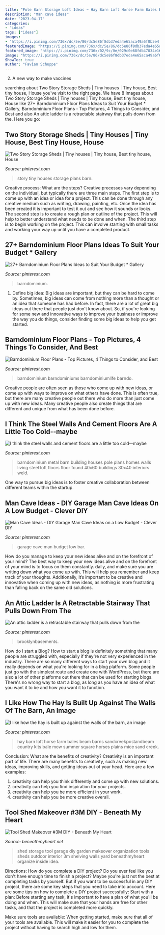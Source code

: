 ```yaml
---
title: "Pole Barn Storage Loft Ideas ~ Hay Barn Loft Horse Farm Bales Beam Barns Sandcreekpostandbeam Country Kits Bale Mow Summer Square Horses Plains Mice Sand Creek"
description: "Man cave ideas"
date: "2023-04-17"
categories:
- "ideas"
tags: ["ideas"]
images:
- "https://i.pinimg.com/736x/dc/5e/86/dc5e86f8db37eda4e65aca49a6f0b5e4.jpg"
featuredImage: "https://i.pinimg.com/736x/dc/5e/86/dc5e86f8db37eda4e65aca49a6f0b5e4.jpg"
featured_image: "https://i.pinimg.com/736x/02/9c/0e/029c0e68fdb47034e16d7782673d860c.jpg"
image: "https://i.pinimg.com/736x/dc/5e/86/dc5e86f8db37eda4e65aca49a6f0b5e4.jpg"
ShowToc: true
author: "Favian Schuppe"
---
```



2. A new way to make vaccines 

	

		
searching about Two Story Storage Sheds | Tiny houses | Tiny house, Best tiny house, House you've visit to the right page. We have 8 Images about Two Story Storage Sheds | Tiny houses | Tiny house, Best tiny house, House like 27+ Barndominium Floor Plans Ideas to Suit Your Budget * Gallery, Barndominium Floor Plans - Top Pictures, 4 Things to Consider, and Best and also An attic ladder is a retractable stairway that pulls down from the. Here you go:
		
    
## Two Story Storage Sheds | Tiny Houses | Tiny House, Best Tiny House, House

<img loading=lazy src="https://i.pinimg.com/736x/49/25/f6/4925f600d83576f584b5f25a1936b9da--small--story-house-plans-cottages-two-story-barn.jpg?b=t" onerror="this.onerror=null;this.src='https://tse1.mm.bing.net/th?id=OIP.erULS2MJsUS--fILTpwbWAAAAA&amp;pid=15.1';" alt="Two Story Storage Sheds | Tiny houses | Tiny house, Best tiny house, House">

_Source: pinterest.com_

>story tiny houses storage plans barn. 

	

Creative process: What are the steps?
Creative processes vary depending on the individual, but typically there are three main steps. The first step is to come up with an idea or idea for a project. This can be done through any creative medium such as writing, drawing, painting, etc. Once the idea has been created it is important to test it out and see how it sounds or looks. The second step is to create a rough plan or outline of the project. This will help to better understand what needs to be done and when. The third step is to begin working on the project. This can involve starting with small tasks and working your way up until you have a completed product.

    
## 27+ Barndominium Floor Plans Ideas To Suit Your Budget * Gallery

<img loading=lazy src="https://i.pinimg.com/736x/dc/5e/86/dc5e86f8db37eda4e65aca49a6f0b5e4.jpg" onerror="this.onerror=null;this.src='https://tse4.mm.bing.net/th?id=OIP.taftmMvsO01VkkstVLTYJQHaLH&amp;pid=15.1';" alt="27+ Barndominium Floor Plans Ideas to Suit Your Budget * Gallery">

_Source: pinterest.com_

>barndominium. 

	

1. Define big idea:
Big ideas are important, but they can be hard to come by. Sometimes, big ideas can come from nothing more than a thought or an idea that someone has had before. In fact, there are a lot of great big ideas out there that people just don't know about. So, if you're looking for some new and innovative ways to improve your business or improve the way you do things, consider finding some big ideas to help you get started.

    
## Barndominium Floor Plans - Top Pictures, 4 Things To Consider, And Best

<img loading=lazy src="https://i.pinimg.com/736x/e9/f9/48/e9f94876c5901b93e1112501c0130226.jpg" onerror="this.onerror=null;this.src='https://tse3.mm.bing.net/th?id=OIP.dljQ5-S98CnQJIuihoSlwwHaFj&amp;pid=15.1';" alt="Barndominium Floor Plans - Top Pictures, 4 Things to Consider, and Best">

_Source: pinterest.com_

>barndominium barndominiums barndominiumlife barndo. 

	

Creative people are often seen as those who come up with new ideas, or come up with ways to improve on what others have done. This is often true, but there are many creative people out there who do more than just come up with new ideas. Many creative people also create things that are different and unique from what has been done before.

    
## I Think The Steel Walls And Cement Floors Are A Little Too Cold--maybe

<img loading=lazy src="https://i.pinimg.com/736x/fb/fd/5c/fbfd5c5d27e10c4a53182375bf1c2f64.jpg" onerror="this.onerror=null;this.src='https://tse2.mm.bing.net/th?id=OIP.rs-CjiUfa71F1u21lHfPXAHaFj&amp;pid=15.1';" alt="I think the steel walls and cement floors are a little too cold--maybe">

_Source: pinterest.com_

>barndominium metal barn building houses pole plans homes walls living steel loft floors floor found 40x60 buildings 30x40 interiors weld. 

	

One way to pursue big ideas is to foster creative collaboration between different teams within the startup.

    
## Man Cave Ideas - DIY Garage Man Cave Ideas On A Low Budget - Clever DIY

<img loading=lazy src="https://i.pinimg.com/736x/72/4c/b3/724cb304e3c093b4e3dc1e046a463016.jpg" onerror="this.onerror=null;this.src='https://tse4.mm.bing.net/th?id=OIP.m3tDLUFVjfLn9vjD_RJG6wHaHa&amp;pid=15.1';" alt="Man Cave Ideas - DIY Garage Man Cave Ideas on a Low Budget - Clever DIY">

_Source: pinterest.com_

>garage cave man budget low bar. 

	

How do you manage to keep your new ideas alive and on the forefront of your mind?
The best way to keep your new ideas alive and on the forefront of your mind is to focus on them constantly. daily, and make sure you are writing down what you come up with. This will help you remember and keep track of your thoughts. Additionally, it’s important to be creative and innovative when coming up with new ideas, as nothing is more frustrating than falling back on the same old solutions.

    
## An Attic Ladder Is A Retractable Stairway That Pulls Down From The

<img loading=lazy src="https://i.pinimg.com/736x/02/9c/0e/029c0e68fdb47034e16d7782673d860c.jpg" onerror="this.onerror=null;this.src='https://tse4.mm.bing.net/th?id=OIP.HJxK-DSM0BKzUEZXuFGiLAHaLH&amp;pid=15.1';" alt="An attic ladder is a retractable stairway that pulls down from the">

_Source: pinterest.com_

>brooklynbasements. 

	

How do I start a Blog?
How to start a blog is definitely something that many people are struggled with, especially if they're not very experienced in the industry. There are so many different ways to start your own blog and it really depends on what you're looking for in a blog platform. Some people just go with the simplest route and create one with WordPress, but there are also a lot of other platforms out there that can be used for starting blogs. There's no wrong way to start a blog, as long as you have an idea of what you want it to be and how you want it to function.

    
## I Like How The Hay Is Built Up Against The Walls Of The Barn, An Image

<img loading=lazy src="https://i.pinimg.com/736x/1a/22/41/1a2241a0bec3d00a599982d03bf06ae5--hay-barn-barn-kits.jpg" onerror="this.onerror=null;this.src='https://tse4.mm.bing.net/th?id=OIP.MekL5zmKxCZD6JsRDB1IagHaJx&amp;pid=15.1';" alt="I like how the hay is built up against the walls of the barn, an image">

_Source: pinterest.com_

>hay barn loft horse farm bales beam barns sandcreekpostandbeam country kits bale mow summer square horses plains mice sand creek. 

	

Conclusion: What are the benefits of creativity?
Creativity is an important part of life. There are many benefits to creativity, such as making new ideas, improving skills, and getting ideas out of your head. Here are a few examples: 
1. creativity can help you think differently and come up with new solutions.
2. creativity can help you find inspiration for your projects.
3. creativity can help you be more efficient in your work.
4. creativity can help you be more creative overall.

    
## Tool Shed Makeover #3M DIY - Beneath My Heart

<img loading=lazy src="http://www.beneathmyheart.net/wp-content/uploads/2014/04/2014-04-10-17.51.10_thumb.jpg" onerror="this.onerror=null;this.src='https://tse4.mm.bing.net/th?id=OIP.Lj6u4NwUEHg47QD2APttnwHaKh&amp;pid=15.1';" alt="Tool Shed Makeover #3M DIY - Beneath My Heart">

_Source: beneathmyheart.net_

>shed storage tool garage diy garden makeover organization tools sheds outdoor interior 3m shelving walls yard beneathmyheart organize inside idea. 

	

Directions: How do you complete a DIY project?
Do you ever feel like you don't have enough time to finish a project? Maybe you're just not the best at completing tasks by yourself. But if you want to be successful in any DIY project, there are some key steps that you need to take into account. Here are some tips on how to complete a DIY project successfully:
Start with a plan: Before starting any task, it's important to have a plan of what you'll be doing and when. This will make sure that your hands are free for other tasks, and that the project is completed more quickly.

Make sure tools are available: When getting started, make sure that all of your tools are available. This will make it easier for you to complete the project without having to search high and low for them.

